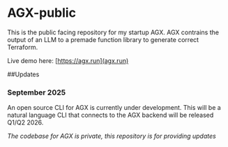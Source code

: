 # AGX-public

This is the public facing repository for my startup AGX. 
AGX contrains the output of an LLM to a premade function library to generate correct Terraform.

Live demo here: [https://agx.run](agx.run)

##Updates
### September 2025
An open source CLI for AGX is currently under development.
This will be a natural language CLI that connects to the AGX backend will be released Q1/Q2 2026.

*The codebase for AGX is private, this repository is for providing updates*
